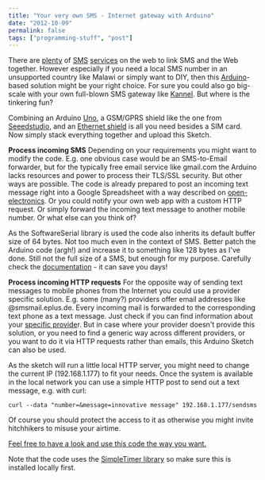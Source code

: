 ```yaml
---
title: "Your very own SMS - Internet gateway with Arduino"
date: "2012-10-09"
permalink: false
tags: ["programming-stuff", "post"]
---
```


There are [plenty](http://www.clickatell.com/) of [SMS](http://nexmo.com/) [services](http://www.twilio.com/) on the web to link SMS and the Web together. However especially if you need a local SMS number in an unsupported country like Malawi or simply want to DIY, then this [Arduino](http://arduino.cc/)\-based solution might be your right choice. For sure you could also go big-scale with your own full-blown SMS gateway like [Kannel](http://kannel.org/). But where is the tinkering fun?

Combining an Arduino [Uno](http://store.arduino.cc/eu/index.php?main_page=product_info&cPath=11_12&products_id=195), a GSM/GPRS shield like the one from [Seeedstudio](http://www.seeedstudio.com/depot/gprs-shield-p-779.html), and an [Ethernet shield](http://store.arduino.cc/eu/index.php?main_page=product_info&cPath=11_12&products_id=197) is all you need besides a SIM card. Now simply stack everything together and upload this Sketch.

**Process incoming SMS** Depending on your requirements you might want to modify the code. E.g. one obvious case would be an SMS-to-Email forwarder, but for the typically free email service like gmail.com the Arduino lacks resources and power to process their TLS/SSL security. But other ways are possible. The code is already prepared to post an incoming text message right into a Google Spreadsheet with a way described on [open-electronics](http://www.open-electronics.org/how-send-data-from-arduino-to-google-docs-spreadsheet/). Or you could notify your own web app with a custom HTTP request. Or simply forward the incoming text message to another mobile number. Or what else can you think of?

As the SoftwareSerial library is used the code also inherits its default buffer size of 64 bytes. Not too much even in the context of SMS. Better patch the Arduino code (argh!) and increase it to something like 128 bytes as I've done. Still not the full size of a SMS, but enough for my purpose. Carefully check the [documentation](http://www.seeedstudio.com/wiki/GPRS_Shield#SoftwareSerial_library_Notes) - it can save you days!

**Process incoming HTTP requests** For the opposite way of sending text messages to mobile phones from the Internet you could use a provider specific solution. E.g. some (many?) providers offer email addresses like @smsmail.eplus.de. Every incoming mail is forwarded to the corresponding text phone as a text message. Just check if you can find information about your [specific provide](http://www.makeuseof.com/tag/email-to-sms/)r. But in case where your provider doesn't provide this solution, or you need to find a generic way across different providers, or you want to do it via HTTP requests rather than emails, this Arduino Sketch can also be used.

As the sketch will run a little local HTTP server, you might need to change the current IP (192.168.1.177) to fit your needs. Once the system is available in the local network you can use a simple HTTP post to send out a text message, e.g. with curl:

`curl --data "number=&message=innovative message" 192.168.1.177/sendsms`

Of course you should protect the access to it as otherwise you might invite hitchhikers to misuse your airtime.

[Feel free to have a look and use this code the way you want.](https://github.com/x-ian/arduino-sms-internet-gateway)

Note that the code uses the [SimpleTimer library](http://www.arduino.cc/playground/Code/SimpleTimer) so make sure this is installed locally first.
